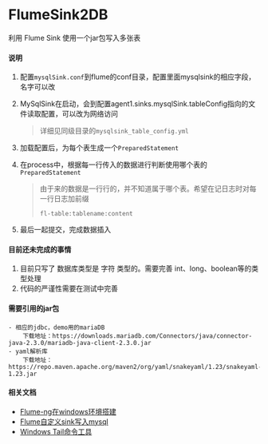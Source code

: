 # FlumeSink2DB
利用 Flume Sink 使用一个jar包写入多张表

#### 说明
1. 配置`mysqlSink.conf`到flume的conf目录，配置里面mysqlsink的相应字段，名字可以改
1. MySqlSink在启动，会到配置agent1.sinks.mysqlSink.tableConfig指向的文件读取配置，可以改为网络访问

   > 详细见同级目录的`mysqlsink_table_config.yml`

2. 加载配置后，为每个表生成一个`PreparedStatement`

3. 在process中，根据每一行传入的数据进行判断使用哪个表的`PreparedStatement`

   > 由于来的数据是一行行的，并不知道属于哪个表。希望在记日志时对每一行日志加前缀
   >
   > `fl-table:tablename:content`

4. 最后一起提交，完成数据插入

#### 目前还未完成的事情
1. 目前只写了 数据库类型是 字符 类型的。需要完善 int、long、boolean等的类型处理
2. 代码的严谨性需要在测试中完善

#### 需要引用的jar包

```
- 相应的jdbc，demo用的mariaDB
	下载地址：https://downloads.mariadb.com/Connectors/java/connector-java-2.3.0/mariadb-java-client-2.3.0.jar
- yaml解析库
	下载地址：https://repo.maven.apache.org/maven2/org/yaml/snakeyaml/1.23/snakeyaml-1.23.jar
```

#### 相关文档
- [Flume-ng在windows环境搭建](https://blog.csdn.net/antgan/article/details/52087926)
- [Flume自定义sink写入mysql](https://blog.csdn.net/u012373815/article/details/54098581)
- [Windows Tail命令工具](https://www.jianshu.com/p/743964656bb4)